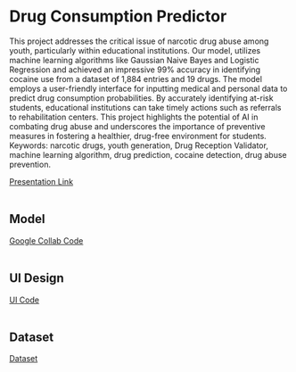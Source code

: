 # Drug Consumption Predictor
This project addresses the critical issue of narcotic drug abuse among youth, particularly within educational institutions. Our model, utilizes machine learning algorithms like Gaussian Naive Bayes and Logistic Regression and achieved an impressive 99% accuracy in identifying cocaine use from a dataset of 1,884 entries and 19 drugs. The model employs a user-friendly interface for inputting medical and personal data to predict drug consumption probabilities. By accurately identifying at-risk students, educational institutions can take timely actions such as referrals to rehabilitation centers. This project highlights the potential of AI in combating drug abuse and underscores the importance of preventive measures in fostering a healthier, drug-free environment for students. Keywords: narcotic drugs, youth generation, Drug Reception Validator, machine learning algorithm, drug prediction, cocaine detection, drug abuse prevention.

[Presentation Link]()
<br>
<br>

## Model
[Google Collab Code](https://colab.research.google.com/drive/1N75jCjqcHySc4USn_cKXBVIG_ghnTYhX?usp=sharing)
<br>
<br>

## UI Design
[UI Code](Drug_Predictor.py)
<br>
<br>

## Dataset
[Dataset](Drug_Predictor.csv)
